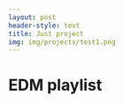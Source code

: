 ```yaml
---
layout: post
header-style: text
title: Just project
img: img/projects/test1.png
---
```


# EDM playlist
